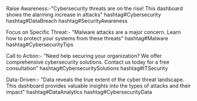 Raise Awareness:-"Cybersecurity threats are on the rise! This dashboard shows the alarming increase in attacks" hashtag#Cybersecurity hashtag#DataBreach hashtag#SecurityAwareness

Focus on Specific Threat:- "Malware attacks are a major concern. Learn how to protect your systems from these threats" hashtag#Malware hashtag#CybersecurityTips

Call to Action:- "Need help securing your organization? We offer comprehensive cybersecurity solutions. Contact us today for a free consultation" hashtag#CybersecuritySolutions hashtag#ITSecurity

Data-Driven:- "Data reveals the true extent of the cyber threat landscape. This dashboard provides valuable insights into the types of attacks and their impact" hashtag#DataAnalytics hashtag#CybersecurityData

